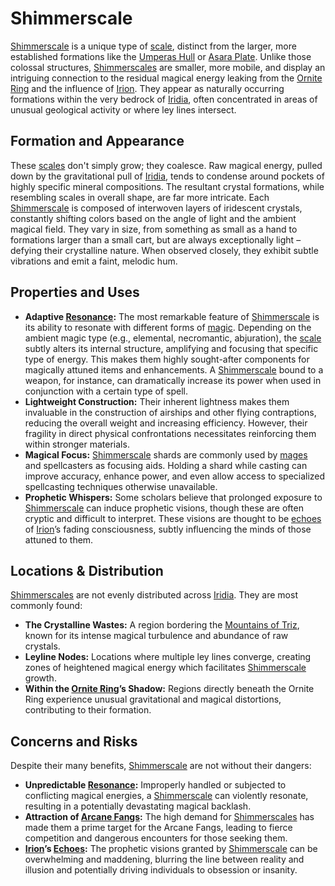 # Shimmerscale

[Shimmerscale](/raw/20250501/species/shimmerscale.md) is a unique type of [scale](/geography/landmark/scale.md), distinct from the larger, more established formations like the [Umperas Hull](/geography/scale/umperas-hull.md) or [Asara Plate](/geography/scale/asara-plate.md). Unlike those colossal structures, [Shimmerscales](/raw/20250504/species/shimmerscale.md) are smaller, more mobile, and display an intriguing connection to the residual magical energy leaking from the [Ornite Ring](/geography/scale/ornite-ring.md) and the influence of [Irion](/being/deity/irion.md). They appear as naturally occurring formations within the very bedrock of [Iridia](/geography/world/iridia.md), often concentrated in areas of unusual geological activity or where ley lines intersect.

## Formation and Appearance

These [scales](/geography/landmark/scale.md) don't simply grow; they coalesce. Raw magical energy, pulled down by the gravitational pull of [Iridia](/geography/world/iridia.md), tends to condense around pockets of highly specific mineral compositions.  The resultant crystal formations, while resembling scales in overall shape, are far more intricate.  Each [Shimmerscale](/raw/20250501/species/shimmerscale.md) is composed of interwoven layers of iridescent crystals, constantly shifting colors based on the angle of light and the ambient magical field. They vary in size, from something as small as a hand to formations larger than a small cart, but are always exceptionally light – defying their crystalline nature. When observed closely, they exhibit subtle vibrations and emit a faint, melodic hum.

## Properties and Uses

* **Adaptive [Resonance](/raw/20250501/resonance/resonance.md):** The most remarkable feature of [Shimmerscale](/raw/20250501/species/shimmerscale.md) is its ability to resonate with different forms of [magic](/structure/mechanic/magic.md). Depending on the ambient magic type (e.g., elemental, necromantic, abjuration), the [scale](/geography/landmark/scale.md) subtly alters its internal structure, amplifying and focusing that specific type of energy. This makes them highly sought-after components for magically attuned items and enhancements. A [Shimmerscale](/raw/20250504/species/shimmerscale.md) bound to a weapon, for instance, can dramatically increase its power when used in conjunction with a certain type of spell.
* **Lightweight Construction:**  Their inherent lightness makes them invaluable in the construction of airships and other flying contraptions, reducing the overall weight and increasing efficiency. However, their fragility in direct physical confrontations necessitates reinforcing them within stronger materials.
* **Magical Focus:** [Shimmerscale](/raw/20250501/species/shimmerscale.md) shards are commonly used by [mages](/raw/20250504/mage/mages.md) and spellcasters as focusing aids. Holding a shard while casting can improve accuracy, enhance power, and even allow access to specialized spellcasting techniques otherwise unavailable.
* **Prophetic Whispers:** Some scholars believe that prolonged exposure to [Shimmerscale](/raw/20250501/species/shimmerscale.md) can induce prophetic visions, though these are often cryptic and difficult to interpret. These visions are thought to be [echoes](/raw/20250501/soul/echoes.md) of [Irion](/being/deity/irion.md)’s fading consciousness, subtly influencing the minds of those attuned to them.

## Locations & Distribution

[Shimmerscales](/raw/20250501/species/shimmerscale.md) are not evenly distributed across [Iridia](/geography/world/iridia.md). They are most commonly found:

* **The Crystalline Wastes:** A region bordering the [Mountains of Triz](/geography/region/mountains-of-triz.md), known for its intense magical turbulence and abundance of raw crystals.
* **Leyline Nodes:** Locations where multiple ley lines converge, creating zones of heightened magical energy which facilitates [Shimmerscale](/raw/20250501/species/shimmerscale.md) growth.
* **Within the [Ornite Ring](/geography/scale/ornite-ring.md)’s Shadow:** Regions directly beneath the Ornite Ring experience unusual gravitational and magical distortions, contributing to their formation.

## Concerns and Risks

Despite their many benefits, [Shimmerscale](/raw/20250501/species/shimmerscale.md) are not without their dangers:

* **Unpredictable [Resonance](/raw/20250501/resonance/resonance.md):** Improperly handled or subjected to conflicting magical energies, a [Shimmerscale](/raw/20250501/species/shimmerscale.md) can violently resonate, resulting in a potentially devastating magical backlash.
* **Attraction of [Arcane Fangs](/structure/society/factions/arcane-fangs.md):** The high demand for [Shimmerscales](/raw/20250501/species/shimmerscale.md) has made them a prime target for the Arcane Fangs, leading to fierce competition and dangerous encounters for those seeking them.
* **[Irion](/being/deity/irion.md)’s [Echoes](/raw/20250501/soul/echoes.md):** The prophetic visions granted by [Shimmerscale](/raw/20250501/species/shimmerscale.md) can be overwhelming and maddening, blurring the line between reality and illusion and potentially driving individuals to obsession or insanity.
